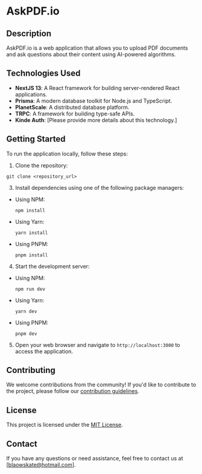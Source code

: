 # AskPDF.io

## Description

AskPDF.io is a web application that allows you to upload PDF documents and ask questions about their content using AI-powered algorithms.

## Technologies Used

- **NextJS 13**: A React framework for building server-rendered React applications.
- **Prisma**: A modern database toolkit for Node.js and TypeScript.
- **PlanetScale**: A distributed database platform.
- **TRPC**: A framework for building type-safe APIs.
- **Kinde Auth**: [Please provide more details about this technology.]

## Getting Started

To run the application locally, follow these steps:

1. Clone the repository:

```
git clone <repository_url>
```

3. Install dependencies using one of the following package managers:

- Using NPM:

  ```
  npm install
  ```

- Using Yarn:

  ```
  yarn install
  ```

- Using PNPM:

  ```
  pnpm install
  ```

4. Start the development server:

- Using NPM:

  ```
  npm run dev
  ```

- Using Yarn:

  ```
  yarn dev
  ```

- Using PNPM:

  ```
  pnpm dev
  ```

5. Open your web browser and navigate to `http://localhost:3000` to access the application.

## Contributing

We welcome contributions from the community! If you'd like to contribute to the project, please follow our [contribution guidelines](CONTRIBUTING.md).

## License

This project is licensed under the [MIT License](LICENSE).

## Contact

If you have any questions or need assistance, feel free to contact us at [blaowskate@hotmail.com].